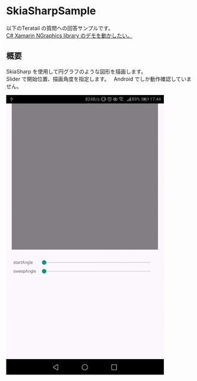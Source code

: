 # SkiaSharpSample

以下のTeratail の質問への回答サンプルです。  
[C# Xamarin NGraphics library のデモを動かしたい。](https://teratail.com/questions/111086)  

## 概要  
SkiaSharp を使用して円グラフのような図形を描画します。  
Slider で開始位置、描画角度を指定します。  
Android でしか動作確認していません。

![画像の説明](Images/sample.gif)
